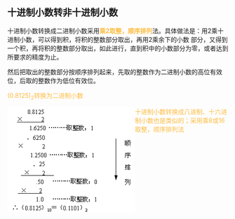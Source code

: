 ## 十进制小数转非十进制小数

十进制小数转换成二进制小数采用<font color="#FDBC40">**乘2取整，顺序排列**</font>法。具体做法是：用2乘十进制小数，可以得到积，将积的整数部分取出，再用2乘余下的小数 部分，又得到一个积，再将积的整数部分取出，如此进行，直到积中的小数部分为零，或者达到所要求的精度为止。

然后把取出的整数部分按顺序排列起来，先取的整数作为二进制小数的高位有效位，后取的整数作为低位有效位。

<font color="#FDBC40">$(0.8125)_2$转换为二进制小数</font>

<img src="res/210-3.png" alt="210-3" style="zoom:100%;" align="left"/>

<font color="#FDBC40">十进制小数转换成八进制、十六进制小数也是类似的；采用乘8或16取整，顺序排列法</font>